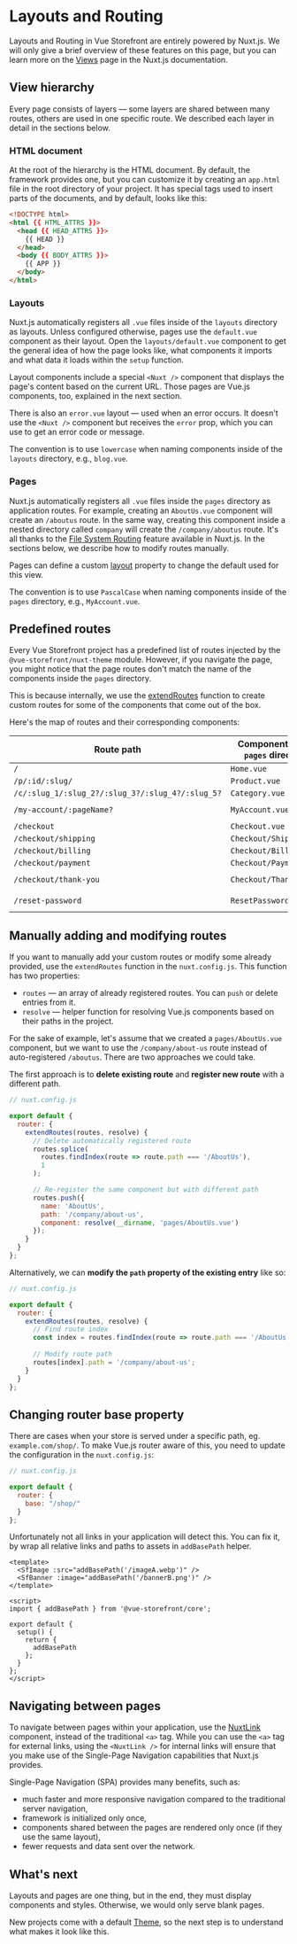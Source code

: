 # Layouts and Routing

Layouts and Routing in Vue Storefront are entirely powered by Nuxt.js. We will only give a brief overview of these features on this page, but you can learn more on the [Views](https://nuxtjs.org/docs/concepts/views/) page in the Nuxt.js documentation.

## View hierarchy

Every page consists of layers — some layers are shared between many routes, others are used in one specific route. We described each layer in detail in the sections below.

### HTML document

At the root of the hierarchy is the HTML document. By default, the framework provides one, but you can customize it by creating an `app.html` file in the root directory of your project. It has special tags used to insert parts of the documents, and by default, looks like this:

```html
<!DOCTYPE html>
<html {{ HTML_ATTRS }}>
  <head {{ HEAD_ATTRS }}>
    {{ HEAD }}
  </head>
  <body {{ BODY_ATTRS }}>
    {{ APP }}
  </body>
</html>
```

### Layouts

Nuxt.js automatically registers all `.vue` files inside of the `layouts` directory as layouts. Unless configured otherwise, pages use the `default.vue` component as their layout. Open the `layouts/default.vue` component to get the general idea of how the page looks like, what components it imports and what data it loads within the `setup` function.

Layout components include a special `<Nuxt />` component that displays the page's content based on the current URL. Those pages are Vue.js components, too, explained in the next section.

There is also an `error.vue` layout — used when an error occurs. It doesn't use the `<Nuxt />` component but receives the `error` prop, which you can use to get an error code or message.

The convention is to use `lowercase` when naming components inside of the `layouts` directory, e.g., `blog.vue`.

### Pages

Nuxt.js automatically registers all `.vue` files inside the `pages` directory as application routes. For example, creating an `AboutUs.vue` component will create an `/aboutus` route. In the same way, creating this component inside a nested directory called `company` will create the `/company/aboutus` route. It's all thanks to the [File System Routing](https://nuxtjs.org/docs/2.x/features/file-system-routing/) feature available in Nuxt.js. In the sections below, we describe how to modify routes manually.

Pages can define a custom [layout](https://nuxtjs.org/docs/directory-structure/pages#layout) property to change the default used for this view.

The convention is to use `PascalCase` when naming components inside of the `pages` directory, e.g., `MyAccount.vue`.

## Predefined routes

Every Vue Storefront project has a predefined list of routes injected by the `@vue-storefront/nuxt-theme` module. However, if you navigate the page, you might notice that the page routes don't match the name of the components inside the `pages` directory.

This is because internally, we use the [extendRoutes](https://nuxtjs.org/guides/configuration-glossary/configuration-router#extendroutes) function to create custom routes for some of the components that come out of the box.

Here's the map of routes and their corresponding components:

| Route path                                          | Component (in the `pages` directory) | Route name       |
|---------------------------------------------------- | -------------------------------------|------------------|
| `/`                                                 | `Home.vue`                           | `home`           |
| `/p/:id/:slug/`                                     | `Product.vue`                        | `product`        |
| `/c/:slug_1/:slug_2?/:slug_3?/:slug_4?/:slug_5?`    | `Category.vue`                       | `category`       |
| `/my-account/:pageName?`                            | `MyAccount.vue`                      | `my-account`     |
| `/checkout`                                         | `Checkout.vue`                       | `checkout`       |
| `/checkout/shipping`                                | `Checkout/Shipping.vue`              | `shipping`       |
| `/checkout/billing`                                 | `Checkout/Billing.vue`               | `billing`        |
| `/checkout/payment`                                 | `Checkout/Payment.vue`               | `payment`        |
| `/checkout/thank-you`                               | `Checkout/ThankYou.vue`              | `thank-you`      |
| `/reset-password`                                   | `ResetPassword.vue`                  | `reset-password` |

## Manually adding and modifying routes

If you want to manually add your custom routes or modify some already provided, use the `extendRoutes` function in the `nuxt.config.js`. This function has two properties:

* `routes` — an array of already registered routes. You can `push` or delete entries from it.
* `resolve` — helper function for resolving Vue.js components based on their paths in the project.

For the sake of example, let's assume that we created a `pages/AboutUs.vue` component, but we want to use the `/company/about-us` route instead of auto-registered `/aboutus`. There are two approaches we could take.

The first approach is to **delete existing route** and **register new route** with a different path.

```javascript
// nuxt.config.js

export default {
  router: {
    extendRoutes(routes, resolve) {
      // Delete automatically registered route
      routes.splice(
        routes.findIndex(route => route.path === '/AboutUs'),
        1
      );

      // Re-register the same component but with different path
      routes.push({
        name: 'AboutUs',
        path: '/company/about-us',
        component: resolve(__dirname, 'pages/AboutUs.vue')
      });
    }
  }
};
```

Alternatively, we can **modify the `path` property of the existing entry** like so:

```javascript
// nuxt.config.js

export default {
  router: {
    extendRoutes(routes, resolve) {
      // Find route index
      const index = routes.findIndex(route => route.path === '/AboutUs');
      
      // Modify route path
      routes[index].path = '/company/about-us';
    }
  }
};
```

## Changing router base property

There are cases when your store is served under a specific path, eg. `example.com/shop/`. To make Vue.js router aware of this, you need to update the configuration in the `nuxt.config.js`:

```javascript
// nuxt.config.js

export default {
  router: {
    base: "/shop/"
  }
};
```

Unfortunately not all links in your application will detect this. You can fix it, by wrap all relative links and paths to assets in `addBasePath` helper.

```vue
<template>
  <SfImage :src="addBasePath('/imageA.webp')" />
  <SfBanner :image="addBasePath('/bannerB.png')" />
</template>

<script>
import { addBasePath } from '@vue-storefront/core';

export default {
  setup() {
    return {
      addBasePath
    };
  }
};
</script>
```

## Navigating between pages

To navigate between pages within your application, use the [NuxtLink](https://nuxtjs.org/docs/features/nuxt-components/#the-nuxtlink-component) component, instead of the traditional `<a>` tag. While you can use the `<a>` tag for external links, using the `<NuxtLink />` for internal links will ensure that you make use of the Single-Page Navigation capabilities that Nuxt.js provides.

Single-Page Navigation (SPA) provides many benefits, such as:

* much faster and more responsive navigation compared to the traditional server navigation,
* framework is initialized only once,
* components shared between the pages are rendered only once (if they use the same layout),
* fewer requests and data sent over the network.

## What's next

Layouts and pages are one thing, but in the end, they must display components and styles. Otherwise, we would only serve blank pages.

New projects come with a default [Theme](./theme.html), so the next step is to understand what makes it look like this.
